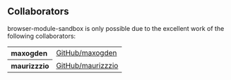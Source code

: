 ## Collaborators

browser-module-sandbox is only possible due to the excellent work of the following collaborators:

<table><tbody><tr><th align="left">maxogden</th><td><a href="https://github.com/maxogden">GitHub/maxogden</a></td></tr>
<tr><th align="left">maurizzzio</th><td><a href="https://github.com/maurizzzio">GitHub/maurizzzio</a></td></tr>
</tbody></table>
